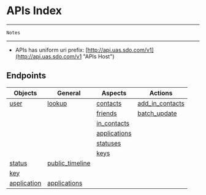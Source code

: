 # APIs Index #

---    

	Notes  
	
---  

* APIs has uniform uri prefix: [http://api.uas.sdo.com/v1](http://api.uas.sdo.com/v1 "APIs Host")

 
## Endpoints ##


Objects          |       General   |  Aspects      |   Actions   
-----------------|-----------------|---------------|-------------
 [user]          |    [lookup]     |   [contacts]            |  [add_in_contacts]       
 		         |                 |   [friends]             |  [batch_update]           
 		         |                 |   [in_contacts]         |  
    	         |                 |   [applications]        |  
    	         |                 |   [statuses][user_status]                   |
    	         |                 |   [keys]                |
 [status]        |[public_timeline]|      
 [key]           |                 |         
 [application]   |[applications]   |   




[user]: user.md "user"  
[lookup]: user_lookup.md "lookup"  
[contacts]: user_contacts.md "user contacts"
[friends]: user_friends.md "user friends"
[in_contacts]: user_in_contacts.md "user in_contacts"
[applications]: user_applications.md "user used applications"  
[user_status]: user_status.md "user status"  
[keys]: user_keys.md "user stored keys"  
[update_status]: user_update_status.md "user update status"  
[store_data_by_key]: user_store_data_by_key.md "user store data by key"  
[add_in_contacts]: user_add_in_contacts.md "user add in contacts"  
[batch_update]: user_batch_update.md "users batch update"

[status]: status.md "status"    
[public_timeline]: public_timeline.md "public timeline"
[key]: key.md "key-value" 
[application]: application.md "application"  

